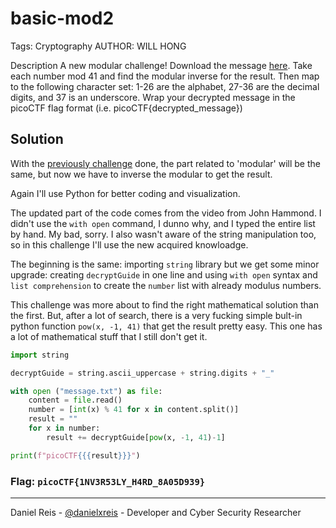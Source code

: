 # basic-mod2
Tags: Cryptography
AUTHOR: WILL HONG

Description
A new modular challenge!
Download the message [here](message.txt).
Take each number mod 41 and find the modular inverse for the result. Then map to the following character set: 1-26 are the alphabet, 27-36 are the decimal digits, and 37 is an underscore.
Wrap your decrypted message in the picoCTF flag format (i.e. picoCTF{decrypted_message})

## Solution
With the [previously challenge](../basic-mod1/) done, the part related to 'modular' will be the same, but now we have to inverse the modular to get the result.

Again I'll use Python for better coding and visualization.

The updated part of the code comes from the video from John Hammond. I didn't use the `with open` command, I dunno why, and I typed the entire list  by hand. My bad, sorry. I also wasn't aware of the string manipulation too, so in this challenge I'll use the new  acquired knowloadge.

The beginning is the same: importing `string` library but we get some minor upgrade: creating `decryptGuide` in one line and using `with open` syntax and `list comprehension` to create the `number` list with already modulus numbers.

This challenge was more about to find the right mathematical solution than the first. But, after a lot of search, there is a very fucking simple bult-in python function `pow(x, -1, 41)` that get the result pretty easy. This one has a lot of mathematical stuff that I still don't get it.

```python
import string

decryptGuide = string.ascii_uppercase + string.digits + "_"

with open ("message.txt") as file:
    content = file.read()
    number = [int(x) % 41 for x in content.split()]
    result = ""
    for x in number:
        result += decryptGuide[pow(x, -1, 41)-1]

print(f"picoCTF{{{result}}}")
```

### **Flag:** `picoCTF{1NV3R53LY_H4RD_8A05D939}`

---
Daniel Reis - [@danielxreis](https://twitter.com/DanielXReis) - Developer and Cyber Security Researcher